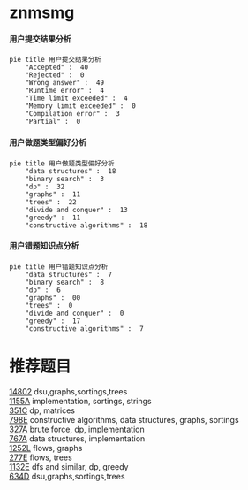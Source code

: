 # znmsmg

<!-- tabs:start -->



#### **用户提交结果分析**

```mermaid
pie title 用户提交结果分析
    "Accepted" :  40
    "Rejected" :  0
    "Wrong answer" :  49
    "Runtime error" :  4
    "Time limit exceeded" :  4
    "Memory limit exceeded" :  0
    "Compilation error" :  3
    "Partial" :  0
```

#### **用户做题类型偏好分析**

```mermaid
pie title 用户做题类型偏好分析
    "data structures" :  18
    "binary search" :  3
    "dp" :  32
    "graphs" :  11
    "trees" :  22
    "divide and conquer" :  13
    "greedy" :  11
    "constructive algorithms" :  18
```
#### **用户错题知识点分析**

```mermaid
pie title 用户错题知识点分析
    "data structures" :  7
    "binary search" :  8
    "dp" :  6
    "graphs" :  00
    "trees" :  0
    "divide and conquer" :  0
    "greedy" :  17
    "constructive algorithms" :  7
```



<!-- tabs:end -->
# 推荐题目
[14802](https://codeforces.com/contest/1480/problem/2)		dsu,graphs,sortings,trees		  
[1155A](https://codeforces.com/contest/1155/problem/A)		implementation,
                        sortings,
                        strings		  
[351C](https://codeforces.com/contest/351/problem/C)		dp,
                        matrices		  
[798E](https://codeforces.com/contest/798/problem/E)		constructive algorithms,
                        data structures,
                        graphs,
                        sortings		  
[327A](https://codeforces.com/contest/327/problem/A)		brute force,
                        dp,
                        implementation		  
[767A](https://codeforces.com/contest/767/problem/A)		data structures,
                        implementation		  
[1252L](https://codeforces.com/contest/1252/problem/L)		flows,
                        graphs		  
[277E](https://codeforces.com/contest/277/problem/E)		flows,
                        trees		  
[1132E](https://codeforces.com/contest/1132/problem/E)		dfs and similar,
                        dp,
                        greedy		  
[634D](https://codeforces.com/contest/634/problem/D)		dsu,graphs,sortings,trees		  
